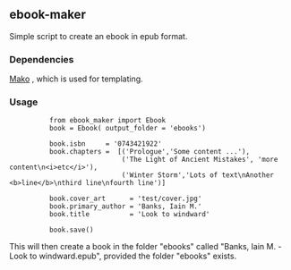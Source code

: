 ## ebook-maker

Simple script to create an ebook in epub format.

### Dependencies

[Mako](http://www.makotemplates.org/) , which is used for templating. 

### Usage

              from ebook_maker import Ebook
              book = Ebook( output_folder = 'ebooks')

              book.isbn     = '0743421922'
              book.chapters =  [('Prologue','Some content ...'),
                                ('The Light of Ancient Mistakes', 'more content\n<i>etc</i>'),
                                ('Winter Storm','Lots of text\nAnother <b>line</b>\nthird line\nfourth line')]
              
              book.cover_art      = 'test/cover.jpg'
              book.primary_author = 'Banks, Iain M.'
              book.title          = 'Look to windward'
              
              book.save()

This will then create a book in the folder "ebooks" called "Banks, Iain M. - Look to windward.epub", 
provided the folder "ebooks" exists.

